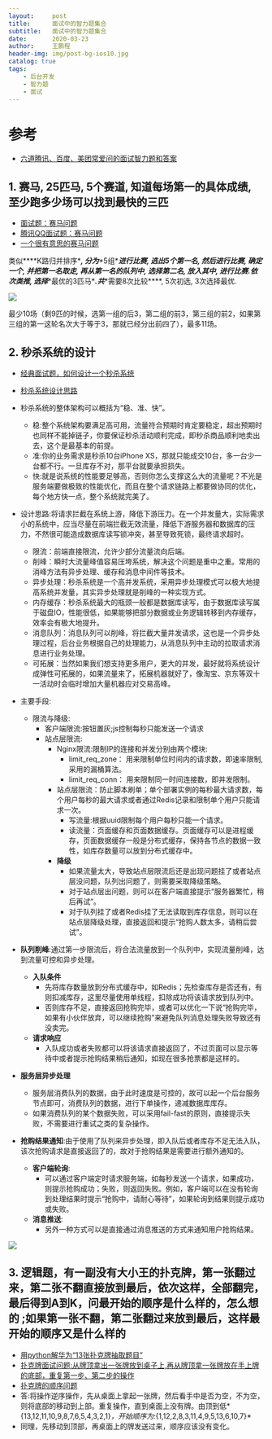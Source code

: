```yaml
---
layout:     post
title:      面试中的智力题集合
subtitle:   面试中的智力题集合
date:       2020-03-23
author:     王鹏程
header-img: img/post-bg-ios10.jpg
catalog: true
tags:
    - 后台开发
    - 智力题
    - 面试
---
```






# 参考

- [六道腾讯、百度、美团常爱问的面试智力题和答案](https://blog.csdn.net/abcdefg90876/article/details/102752131?depth_1-utm_source=distribute.pc_relevant.none-task&utm_source=distribute.pc_relevant.none-task)

## 1. 赛马, 25匹马, 5个赛道, 知道每场第一的具体成绩, 至少跑多少场可以找到最快的三匹

- [面试题：赛马问题](https://blog.csdn.net/jiutianhe/article/details/40744023)
- [腾讯QQ面试题：赛马问题](https://blog.csdn.net/zjhzyzc/article/details/4743585?depth_1-utm_source=distribute.pc_relevant.none-task&utm_source=distribute.pc_relevant.none-task)
- [一个很有意思的赛马问题](https://blog.csdn.net/Amy_mm/article/details/88733460?depth_1-utm_source=distribute.pc_relevant.none-task&utm_source=distribute.pc_relevant.none-task)

类似***\*K路归并排序\****, 分为***\*5组\****进行比赛, 选出5个第一名, 然后进行比赛, 确定一个, 并把第一名取走, 再从第一名的队列中, 选择第二名, 放入其中, 进行比赛.依次类推, 选择***\*最优的3匹马\****.共***\*需要8次比较\****, 5次初选, 3次选择最优.



![](https://img-blog.csdnimg.cn/20190322095144928.png?x-oss-process=image/watermark,type_ZmFuZ3poZW5naGVpdGk,shadow_10,text_aHR0cHM6Ly9ibG9nLmNzZG4ubmV0L0FteV9tbQ==,size_16,color_FFFFFF,t_70)

最少10场（剩9匹的时候，选第一组的后3，第二组的前3，第三组的前2，如果第三组的第一这轮名次大于等于3，那就已经分出前四了），最多11场。



## 2. 秒杀系统的设计
- [经典面试题，如何设计一个秒杀系统](https://blog.csdn.net/weixin_34246551/article/details/91369704)
- [秒杀系统设计思路](https://www.jianshu.com/p/60319f5f4167)

- 秒杀系统的整体架构可以概括为“稳、准、快”。
	- 稳:整个系统架构要满足高可用，流量符合预期时肯定要稳定，超出预期时也同样不能掉链子，你要保证秒杀活动顺利完成，即秒杀商品顺利地卖出去，这个是最基本的前提。
	- 准:你的业务需求是秒杀10台iPhone XS，那就只能成交10台，多一台少一台都不行。一旦库存不对，那平台就要承担损失。
	- 快:就是说系统的性能要足够高，否则你怎么支撑这么大的流量呢？不光是服务端要做极致的性能优化，而且在整个请求链路上都要做协同的优化，每个地方快一点，整个系统就完美了。
- 设计思路:将请求拦截在系统上游，降低下游压力。在一个并发量大，实际需求小的系统中，应当尽量在前端拦截无效流量，降低下游服务器和数据库的压力，不然很可能造成数据库读写锁冲突，甚至导致死锁，最终请求超时。
	- 限流：前端直接限流，允许少部分流量流向后端。
	- 削峰：瞬时大流量峰值容易压垮系统，解决这个问题是重中之重。常用的消峰方法有异步处理、缓存和消息中间件等技术。
	- 异步处理：秒杀系统是一个高并发系统，采用异步处理模式可以极大地提高系统并发量，其实异步处理就是削峰的一种实现方式。
	- 内存缓存：秒杀系统最大的瓶颈一般都是数据库读写，由于数据库读写属于磁盘IO，性能很低，如果能够把部分数据或业务逻辑转移到内存缓存，效率会有极大地提升。
	- 消息队列：消息队列可以削峰，将拦截大量并发请求，这也是一个异步处理过程，后台业务根据自己的处理能力，从消息队列中主动的拉取请求消息进行业务处理。
	- 可拓展：当然如果我们想支持更多用户，更大的并发，最好就将系统设计成弹性可拓展的，如果流量来了，拓展机器就好了，像淘宝、京东等双十一活动时会临时增加大量机器应对交易高峰。
- 主要手段:
	- 限流与降级:
		- 客户端限流:按钮置灰;js控制每秒只能发送一个请求
		- 站点层限流:
			- Nginx限流:限制IP的连接和并发分别由两个模块:
				- limit_req_zone： 用来限制单位时间内的请求数，即速率限制,采用的漏桶算法。
				- limit_req_conn： 用来限制同一时间连接数，即并发限制。
			- 站点层限流：防止脚本刷单；单个部署实例的每秒最大请求数，每个用户每秒的最大请求或者通过Redis记录和限制单个用户只能请求一次。
				- 写流量:根据uuid限制每个用户每秒只能一个请求。
				- 读流量：页面缓存和页面数据缓存。页面缓存可以是进程缓存，页面数据缓存一般是分布式缓存，保持各节点的数据一致性，如库存数量可以放到分布式缓存中。
			- **降级**
				- 如果流量太大，导致站点层限流后还是出现问题挂了或者站点层没问题，队列出问题了，则需要采取降级策略。
				- 对于站点层出问题，则可以在客户端直接提示“服务器繁忙，稍后再试”。
				- 对于队列挂了或者Redis挂了无法读取到库存信息，则可以在站点层降级处理，直接返回和提示“抢购人数太多，请稍后尝试”。
- **队列削峰**:通过第一步限流后，将合法流量放到一个队列中，实现流量削峰，达到流量可控和异步处理。
	- **入队条件**
		- 先将库存数量放到分布式缓存中，如Redis；先检查库存是否还有，有则扣减库存，这里尽量使用单线程，扣除成功将该请求放到队列中。
		- 否则库存不足，直接返回抢购完毕，或者可以优化一下说“抢购完毕，如果有小伙伴放弃，可以继续抢购”来避免队列消息处理失败导致还有没卖完。
	- **请求响应**
		- 入队成功或者失败都可以将该请求直接返回了，不过页面可以显示等待中或者提示抢购结果稍后通知，如现在很多抢票都是这样的。
- **服务层异步处理**
	- 服务层消费队列的数据，由于此时速度是可控的，故可以起一个后台服务节点即可，消费队列的数据，进行下单操作，递减数据库库存。
	- 如果消费队列的某个数据失败，可以采用fail-fast的原则，直接提示失败，不需要进行重试之类的复杂操作。
- **抢购结果通知**:由于使用了队列来异步处理，即入队后或者库存不足无法入队，该次抢购请求是直接返回了的，故对于抢购结果是需要进行额外通知的。
	- **客户端轮询**:
		- 可以通过客户端定时请求服务端，如每秒发送一个请求，如果成功，则提示抢购成功；失败，则返回失败。例如，客户端可以在没有轮询到处理结果时提示“抢购中，请耐心等待”，如果轮询到结果则提示成功或失败。
	- **消息推送**:
		- 另外一种方式可以是直接通过消息推送的方式来通知用户抢购结果。

![](https://upload-images.jianshu.io/upload_images/17825765-eb79eafb42ea2c19.png?imageMogr2/auto-orient/strip|imageView2/2/format/webp)



## 3.  逻辑题，有一副没有大小王的扑克牌，第一张翻过来，第二张不翻直接放到最后，依次这样，全部翻完，最后得到A到K，问最开始的顺序是什么样的，怎么想的 ;如果第一张不翻，第二张翻过来放到最后，这样最开始的顺序又是什么样的


- [用python解华为“13张扑克牌抽取题目”](https://blog.csdn.net/vinrex/article/details/37813899?depth_1-utm_source=distribute.pc_relevant.none-task&utm_source=distribute.pc_relevant.none-task)
- [扑克牌面试问题:从牌顶拿出一张牌放到桌子上,再从牌顶拿一张牌放在手上牌的底部，重复第一步、第二步的操作](https://blog.csdn.net/qinfeng9988/article/details/83868644?depth_1-utm_source=distribute.pc_relevant.none-task&utm_source=distribute.pc_relevant.none-task)
- [扑克牌的顺序问题](https://blog.csdn.net/qq_25002995/article/details/103115750?depth_1-utm_source=distribute.pc_relevant.none-task&utm_source=distribute.pc_relevant.none-task)
- 答:将操作逆序操作，先从桌面上拿起一张牌，然后看手中是否为空，不为空，则将底部的移动到上部。重复操作，直到桌面上没有牌。由顶到低*{13,12,11,10,9,8,7,6,5,4,3,2,1}*，开始顺序为:*{1,12,2,8,3,11,4,9,5,13,6,10,7}*  
- 同理，先移动到顶部，再桌面上的牌发送过来，顺序应该没有变化。